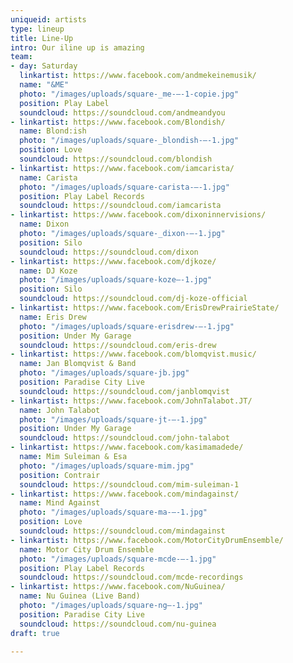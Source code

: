 ```yaml
---
uniqueid: artists
type: lineup
title: Line-Up
intro: Our iline up is amazing
team:
- day: Saturday
  linkartist: https://www.facebook.com/andmekeinemusik/
  name: "&ME"
  photo: "/images/uploads/square-_me-–-1-copie.jpg"
  position: Play Label
  soundcloud: https://soundcloud.com/andmeandyou
- linkartist: https://www.facebook.com/Blondish/
  name: Blond:ish
  photo: "/images/uploads/square-_blondish-–-1.jpg"
  position: Love
  soundcloud: https://soundcloud.com/blondish
- linkartist: https://www.facebook.com/iamcarista/
  name: Carista
  photo: "/images/uploads/square-carista-–-1.jpg"
  position: Play Label Records
  soundcloud: https://soundcloud.com/iamcarista
- linkartist: https://www.facebook.com/dixoninnervisions/
  name: Dixon
  photo: "/images/uploads/square-_dixon-–-1.jpg"
  position: Silo
  soundcloud: https://soundcloud.com/dixon
- linkartist: https://www.facebook.com/djkoze/
  name: DJ Koze
  photo: "/images/uploads/square-koze–-1.jpg"
  position: Silo
  soundcloud: https://soundcloud.com/dj-koze-official
- linkartist: https://www.facebook.com/ErisDrewPrairieState/
  name: Eris Drew
  photo: "/images/uploads/square-erisdrew-–-1.jpg"
  position: Under My Garage
  soundcloud: https://soundcloud.com/eris-drew
- linkartist: https://www.facebook.com/blomqvist.music/
  name: Jan Blomqvist & Band
  photo: "/images/uploads/square-jb.jpg"
  position: Paradise City Live
  soundcloud: https://soundcloud.com/janblomqvist
- linkartist: https://www.facebook.com/JohnTalabot.JT/
  name: John Talabot
  photo: "/images/uploads/square-jt-–-1.jpg"
  position: Under My Garage
  soundcloud: https://soundcloud.com/john-talabot
- linkartist: https://www.facebook.com/kasimamadede/
  name: Mim Suleiman & Esa
  photo: "/images/uploads/square-mim.jpg"
  position: Contrair
  soundcloud: https://soundcloud.com/mim-suleiman-1
- linkartist: https://www.facebook.com/mindagainst/
  name: Mind Against
  photo: "/images/uploads/square-ma-–-1.jpg"
  position: Love
  soundcloud: https://soundcloud.com/mindagainst
- linkartist: https://www.facebook.com/MotorCityDrumEnsemble/
  name: Motor City Drum Ensemble
  photo: "/images/uploads/square-mcde-–-1.jpg"
  position: Play Label Records
  soundcloud: https://soundcloud.com/mcde-recordings
- linkartist: https://www.facebook.com/NuGuinea/
  name: Nu Guinea (Live Band)
  photo: "/images/uploads/square-ng–-1.jpg"
  position: Paradise City Live
  soundcloud: https://soundcloud.com/nu-guinea
draft: true

---
```

